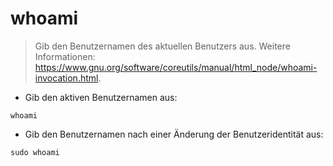 # whoami

> Gib den Benutzernamen des aktuellen Benutzers aus.
> Weitere Informationen: <https://www.gnu.org/software/coreutils/manual/html_node/whoami-invocation.html>.

- Gib den aktiven Benutzernamen aus:

`whoami`

- Gib den Benutzernamen nach einer Änderung der Benutzeridentität aus:

`sudo whoami`
